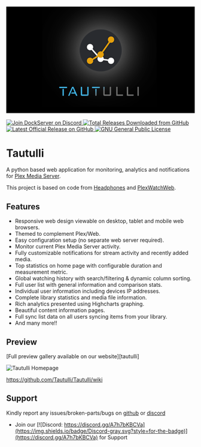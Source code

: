![Image of DockServer](/img/container_images/docker-tautulli.png)

<p align="left">
    <a href="https://discord.gg/FYSvu83caM">
        <img src="https://discord.com/api/guilds/830478558995415100/widget.png?label=Discord%20Server&logo=discord" alt="Join DockServer on Discord">
    </a>
        <a href="https://github.com/dockserver/dockserver/releases">
        <img src="https://img.shields.io/github/downloads/dockserver/dockserver/total?label=Total%20Downloads&logo=github" alt="Total Releases Downloaded from GitHub">
    </a>
    <a href="https://github.com/dockserver/dockserver/releases/latest">
        <img src="https://img.shields.io/github/v/release/dockserver/dockserver?include_prereleases&label=Latest%20Release&logo=github" alt="Latest Official Release on GitHub">
    </a>
    <a href="https://github.com/dockserver/dockserver/blob/master/LICENSE">
        <img src="https://img.shields.io/github/license/dockserver/dockserver?label=License&logo=gnu" alt="GNU General Public License">
    </a>
</p>


# Tautulli

A python based web application for monitoring, analytics and notifications for
[Plex Media Server](https://plex.tv).

This project is based on code from [Headphones](https://github.com/rembo10/headphones)
and [PlexWatchWeb](https://github.com/ecleese/plexWatchWeb).

## Features

- Responsive web design viewable on desktop, tablet and mobile web browsers.
- Themed to complement Plex/Web.
- Easy configuration setup (no separate web server required).
- Monitor current Plex Media Server activity.
- Fully customizable notifications for stream activity and recently added media.
- Top statistics on home page with configurable duration and measurement metric.
- Global watching history with search/filtering & dynamic column sorting.
- Full user list with general information and comparison stats.
- Individual user information including devices IP addresses.
- Complete library statistics and media file information.
- Rich analytics presented using Highcharts graphing.
- Beautiful content information pages.
- Full sync list data on all users syncing items from your library.
- And many more!!

## Preview

[Full preview gallery available on our website][tautulli]

![Tautulli Homepage](https://tautulli.com/images/screenshots/activity-compressed.jpg?v=2)

https://github.com/Tautulli/Tautulli/wiki

## Support

Kindly report any issues/broken-parts/bugs on [github](https://github.com/dockserver/dockserver/issues) or [discord](https://discord.gg/A7h7bKBCVa)

- Join our [![Discord: https://discord.gg/A7h7bKBCVa](https://img.shields.io/badge/Discord-gray.svg?style=for-the-badge)](https://discord.gg/A7h7bKBCVa) for Support
